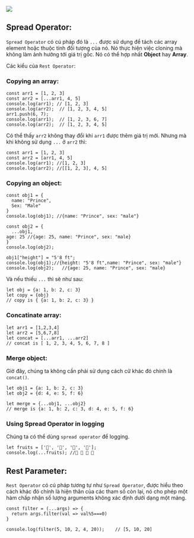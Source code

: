 ![](https://braziltalkdotorg1.files.wordpress.com/2017/09/https9jb2rlbxl1as5jb20vd3aty29udgvudc91cgxvywrzlziwmtuvmdyvau1lc3nhz2utvhlwaw5nluluzgljyxrvci1pbi1du1muz2lm.gif)
## Spread Operator:
`Spread Operator` có cú pháp đó là `...` được sử dụng để tách các array element hoặc thuộc tính đối tượng của nó. Nó thực hiện việc cloning mà không làm ảnh hưởng tới giá trị gốc. Nó có thể hợp nhất **Object** hay **Array**.

Các kiểu của `Rest Operator`:
### Copying an array:
```
const arr1 = [1, 2, 3]
const arr2 = [...arr1, 4, 5]
console.log(arr1); // [1, 2, 3]
console.log(arr2);  // [1, 2, 3, 4, 5]
arr1.push(6, 7);
console.log(arr1);  // [1, 2, 3, 6, 7]
console.log(arr2);  // [1, 2, 3, 4, 5]
```
Có thể thấy `arr2` không thay đổi khi `arr1` được thêm giá trị mới.
 Nhưng mà khi không sử dụng `...` ở `arr2` thì: 
```
const arr1 = [1, 2, 3]
const arr2 = [arr1, 4, 5]
console.log(arr1); //[1, 2, 3]
console.log(arr2); //[[1, 2, 3], 4, 5]
```

### Copying an object:
```
const obj1 = {
  name: "Prince",
  Sex: "Male"
}
console.log(obj1); //{name: "Prince", sex: "male"}

const obj2 = {
  ...obj1,
age: 25 //{age: 25, name: "Prince", sex: "male}
}
console.log(obj2);

obj1["height"] = "5'8 ft";
console.log(obj1);//{height: "5'8 ft",name: "Prince", sex: "male"}
console.log(obj2);   //{age: 25, name: "Prince", sex: "male}
```
Và nếu thiếu `...` thì sẽ như sau:
```
let obj = {a: 1, b: 2, c: 3}
let copy = {obj}
// copy is { {a: 1, b: 2, c: 3} }
```

### Concatinate array:
```
let arr1 = [1,2,3,4]
let arr2 = [5,6,7,8]
let concat = [...arr1, ...arr2]
// concat is [ 1, 2, 3, 4, 5, 6, 7, 8 ]
```
### Merge object:
Giờ đây, chúng ta không cần phải sử dụng cách cữ khác đó chính là `concat()`.
```
let obj1 = {a: 1, b: 2, c: 3}
let obj2 = {d: 4, e: 5, f: 6}

let merge = {...obj1, ...obj2}
// merge is {a: 1, b: 2, c: 3, d: 4, e: 5, f: 6}
```
### Using Spread Operator in logging
Chúng ta có thể dùng `spread operator` để logging.
```
let fruits = ['🍈', '🍉', '🍋', '🍌'];
console.log(...fruits); //🍈 🍉 🍋 🍌
```

## Rest Parameter:
`Rest Operator` có cú pháp tương tự như `Spread Operator`, được hiểu theo cách khác đó chính là hiện thân của các tham số còn lại, nó cho phép một hàm chấp nhận số lượng arguments không xác định dưới dạng một mảng.
```
const filter = (...args) => {
  return args.filter(val => val%5===0)
}

console.log(filter(5, 10, 2, 4, 20));    // [5, 10, 20]
```

